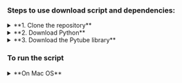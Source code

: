 ### **Steps to use download script and dependencies:**

<details>
<summary>**1. Clone the repository**</summary>

Mac Terminal or Windows Command Prompt:  

```
git clone git@github.com:mohobson/VideoDownloader.git
```

or

From Github:  
Click "fork" at the top right
</details>

<details>
<summary>**2. Download Python**</summary>

https://www.python.org/downloads/
</details>

<details>
<summary>**3. Download the Pytube library**</summary>

Mac Terminal:  
```
python get-pip.py
pip install Pytube
```

or

Windows Command Prompt:  
```
py get-pip.py
py -m pip install Pytube
```

or

From web:  
https://pypi.org/project/pytube/
</details>

### **To run the script**

<details>
<summary>**On Mac OS**</summary>
1. Open Terminal  
2. Navigate to the directory containing the script  
Example:
```
cd Documents/VideoDownloader
```
3. Run the script
```
python main.py
```

<summary>**On Windows**</summary>
1. Open Windows Command Prompt  
2. Navigate to the folder containing the script  
Example:
```
cd Documents\VideoDownloader
```
3. Run the script
```
python main.py
```
</details>